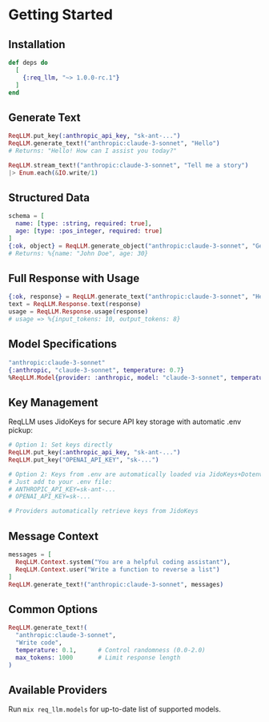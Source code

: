 # Getting Started

## Installation

```elixir
def deps do
  [
    {:req_llm, "~> 1.0.0-rc.1"}
  ]
end
```

## Generate Text

```elixir
ReqLLM.put_key(:anthropic_api_key, "sk-ant-...")
ReqLLM.generate_text!("anthropic:claude-3-sonnet", "Hello")
# Returns: "Hello! How can I assist you today?"

ReqLLM.stream_text!("anthropic:claude-3-sonnet", "Tell me a story")
|> Enum.each(&IO.write/1)
```

## Structured Data

```elixir
schema = [
  name: [type: :string, required: true],
  age: [type: :pos_integer, required: true]
]
{:ok, object} = ReqLLM.generate_object("anthropic:claude-3-sonnet", "Generate a person", schema)
# Returns: %{name: "John Doe", age: 30}
```

## Full Response with Usage

```elixir
{:ok, response} = ReqLLM.generate_text("anthropic:claude-3-sonnet", "Hello")
text = ReqLLM.Response.text(response)
usage = ReqLLM.Response.usage(response)
# usage => %{input_tokens: 10, output_tokens: 8}
```

## Model Specifications

```elixir
"anthropic:claude-3-sonnet"
{:anthropic, "claude-3-sonnet", temperature: 0.7}
%ReqLLM.Model{provider: :anthropic, model: "claude-3-sonnet", temperature: 0.7}
```

## Key Management

ReqLLM uses JidoKeys for secure API key storage with automatic .env pickup:

```elixir
# Option 1: Set keys directly  
ReqLLM.put_key(:anthropic_api_key, "sk-ant-...")
ReqLLM.put_key("OPENAI_API_KEY", "sk-...")

# Option 2: Keys from .env are automatically loaded via JidoKeys+Dotenvy
# Just add to your .env file:
# ANTHROPIC_API_KEY=sk-ant-...
# OPENAI_API_KEY=sk-...

# Providers automatically retrieve keys from JidoKeys
```

## Message Context

```elixir
messages = [
  ReqLLM.Context.system("You are a helpful coding assistant"),
  ReqLLM.Context.user("Write a function to reverse a list")
]
ReqLLM.generate_text!("anthropic:claude-3-sonnet", messages)
```

## Common Options

```elixir
ReqLLM.generate_text!(
  "anthropic:claude-3-sonnet",
  "Write code",
  temperature: 0.1,      # Control randomness (0.0-2.0)
  max_tokens: 1000       # Limit response length
)
```

## Available Providers

Run `mix req_llm.models` for up-to-date list of supported models.
